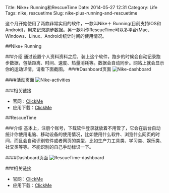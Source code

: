 Title: Nike+ Running和RescueTime
Date: 2014-05-27 12:31
Category: Life
Tags: nike, rescuetime
Slug: nike-plus-running-and-rescuetime

这个月开始使用了两款非常实用的软件，一款叫Nike＋ Running(目前支持IOS和Android)，用来记录跑步数据。另一款叫作RescueTime可以多平台(Mac、Windows、Linux、Android)统计时间的使用情况。

##Nike+ Running

###介绍
通过设置个人资料资料之后，装上这个软件，跑步的时候会自动记录跑步数据，包括距离、时间、速度、热量消耗等。数据会自动同步。网站上就会显示你的运动详情，请看下面截图。
####Dashboard页面
![Nike-dashboard]({filename}/images/Nike-dashboard.png)

####活动页面
![Nike-activities]({filename}/images/Nike-activities.png)

###相关链接
* 官网：[ClickMe](https://secure-nikeplus.nike.com/plus/)
* 应用下载：[ClickMe](https://secure-nikeplus.nike.com/plus/products/gps_app/)

##RescueTime

###介绍
基本上，注册个账号，下载软件登录就放着不用管了，它会在后台自动统计你使用电脑、移动设备的使用情况，比如使用什么软件、浏览什么网页的时间，而且会自动识别软件或者网页的类型，比如生产力工具类、学习类、娱乐类、社交类等等。不能识别的自己手动标识一下。

####Dashboard页面
![RescueTime-dashboard]({filename}/images/RescueTime-dashboard.png)

###相关链接
* 官网：[ClickMe](https://www.rescuetime.com)
* 应用下载：[ClickMe](https://www.rescuetime.com/get_rescuetime)